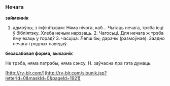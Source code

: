 ### Нечага
**займеннік**

1. адмоўны, з інфінітывам: Няма нічога, каб... Чытаць нечага, трэба ісці ў бібліятэку. Хлеба нечым нарэзаць. 2. Чагосьці. Для нечага ж трэба яму ехаць у горад? 3. часціца: Лепш бы; дарэчы (размоўнае). Заадно нечага і родных наведаў.

**безасабовая форма, выказнік**

Не трэба, няма патрэбы, няма сэнсу. Н. заўчасна пра гэта думаць.

<a rel="author">[http://rv-blr.com/](http://rv-blr.com/slounik.jsp?letterId=0&maskId=0&pageId=1921)</a>
